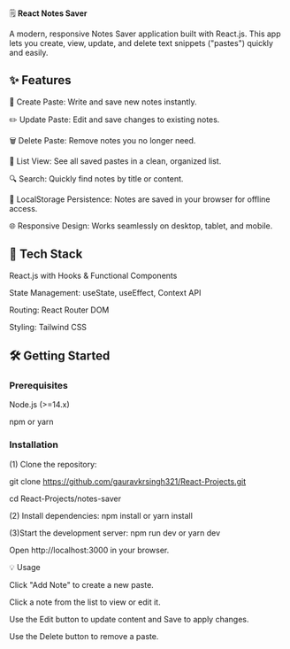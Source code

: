 🗒️ **React Notes Saver**

A modern, responsive Notes Saver application built with React.js. This app lets you create, view, update, and delete text snippets ("pastes") quickly and easily.

## ✨ Features

📝 Create Paste: Write and save new notes instantly.

✏️ Update Paste: Edit and save changes to existing notes.

🗑️ Delete Paste: Remove notes you no longer need.

📂 List View: See all saved pastes in a clean, organized list.

🔍 Search: Quickly find notes by title or content.

💾 LocalStorage Persistence: Notes are saved in your browser for offline access.

🌐 Responsive Design: Works seamlessly on desktop, tablet, and mobile.

## 🚀 Tech Stack

React.js with Hooks & Functional Components

State Management: useState, useEffect, Context API

Routing: React Router DOM

Styling: Tailwind CSS

## 🛠️ Getting Started

### Prerequisites

Node.js (>=14.x)

npm or yarn

### Installation

(1) Clone the repository:

git clone https://github.com/gauravkrsingh321/React-Projects.git

cd React-Projects/notes-saver

(2) Install dependencies: 
npm install or
yarn install

(3)Start the development server:
npm run dev
or
yarn dev

Open http://localhost:3000 in your browser.

💡 Usage

Click "Add Note" to create a new paste.

Click a note from the list to view or edit it.

Use the Edit button to update content and Save to apply changes.

Use the Delete button to remove a paste.